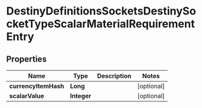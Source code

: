 
# DestinyDefinitionsSocketsDestinySocketTypeScalarMaterialRequirementEntry

## Properties
Name | Type | Description | Notes
------------ | ------------- | ------------- | -------------
**currencyItemHash** | **Long** |  |  [optional]
**scalarValue** | **Integer** |  |  [optional]



